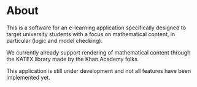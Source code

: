 # About

This is a software for an e-learning application specifically designed
to target university students with a focus on mathematical content,
in particular (logic and model checking).

We currently already support rendering of mathematical content
through the KATEX library made by the Khan Academy folks.

This application is still under development and not all features have
been implemented yet.
